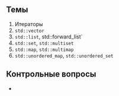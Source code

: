 ## Темы
1. Итераторы
1. `std::vector`
1. `std::list`, std::forward_list`
1. `std::set`, `std::multiset`
1. `std::map`, `std::multimap`
1. `std::unordered_map`, `std::unordered_set`

## Контрольные вопросы
* 